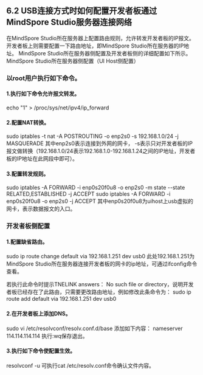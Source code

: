 ## 6.2 USB连接方式时如何配置开发者板通过MindSpore Studio服务器连接网络
在MindSpore Studio所在服务器上配置路由规则，允许转发开发者板的IP报文。
开发者板上则需要配置一下路由地址，即MindSpore Studio所在服务器的IP地址。
MindSpore Studio所在服务器侧配置及开发者板侧的详细配置如下所示。
MindSpore Studio所在服务器侧配置（UI Host侧配置）
### 以root用户执行如下命令。
#### 1.执行如下命令允许报文转发。
echo "1" > /proc/sys/net/ipv4/ip_forward
#### 2.配置NAT转换。
sudo iptables -t nat -A POSTROUTING -o enp2s0 -s 192.168.1.0/24 -j MASQUERADE
其中enp2s0表示连接到外网的网卡， -s表示只对开发者板的IP报文做转换（192.168.1.0/24表示192.168.1.0-192.168.1.24之间的IP地址，开发者板的IP地址在此网段中即可）。
#### 3.配置转发规则。
sudo iptables -A FORWARD -i enp0s20f0u8 -o enp2s0 -m state --state RELATED,ESTABLISHED -j ACCEPT
sudo iptables -A FORWARD -i enp0s20f0u8 -o enp2s0 -j ACCEPT
其中enp0s20f0u8为uihost上usb虚拟的网卡，表示数据报文的入口。
### 开发者板侧配置
#### 1.配置缺省路由。
sudo ip route change default via 192.168.1.251 dev usb0
此处192.168.1.251为MindSpore Studio所在服务器连接开发者板的网卡的ip地址，可通过ifconfig命令查看。

若执行此命令时提示TNELINK answers： No such file or directory，说明开发者板已经存在了此路由，只需要更改路由地址，例如修改此条命令为：
sudo ip route add default via 192.168.1.251 dev usb0
#### 2.在开发者板上添加DNS。
sudo vi /etc/resolvconf/resolv.conf.d/base
添加如下内容：
nameserver 114.114.114.114
执行:wq保存退出。
#### 3.执行如下命令使配置生效。
resolvconf -u
可执行cat /etc/resolv.conf命令确认文件内容。

